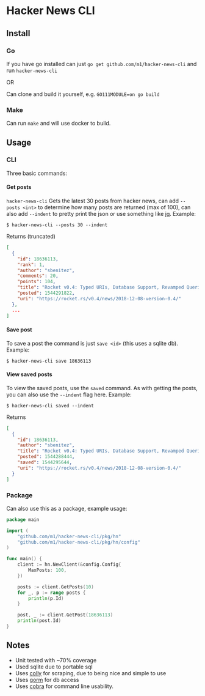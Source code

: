 # Hacker News CLI

## Install

### Go

If you have go installed can just `go get github.com/m1/hacker-news-cli` and run `hacker-news-cli`

OR

Can clone and build it yourself, e.g. `GO111MODULE=on go build`


### Make

Can run `make` and will use docker to build.


## Usage

### CLI

Three basic commands:

#### Get posts

`hacker-news-cli` Gets the latest 30 posts from hacker news, can add `--posts <int>` 
to determine how many posts are returned (max of 100), can also add `--indent` to pretty
print the json or use something like [jq](https://stedolan.github.io/jq/). Example:

```
$ hacker-news-cli --posts 30 --indent
```

Returns (truncated)
```json
[
  {
    "id": 18636113,
    "rank": 1,
    "author": "sbenitez",
    "comments": 20,
    "points": 104,
    "title": "Rocket v0.4: Typed URIs, Database Support, Revamped Queries, and More",
    "posted": 1544291822,
    "uri": "https://rocket.rs/v0.4/news/2018-12-08-version-0.4/"
  },
  ...
]
```

#### Save post

To save a post the command is just `save <id>` (this uses a sqlite db). Example:

```
$ hacker-news-cli save 18636113
```

#### View saved posts

To view the saved posts, use the `saved` command. As with getting the posts, you can 
also use the `--indent` flag here. Example:

```
$ hacker-news-cli saved --indent
```

Returns
```json
[
  {
    "id": 18636113,
    "author": "sbenitez",
    "title": "Rocket v0.4: Typed URIs, Database Support, Revamped Queries, and More",
    "posted": 1544288444,
    "saved": 1544295644,
    "uri": "https://rocket.rs/v0.4/news/2018-12-08-version-0.4/"
  }
]
```

### Package

Can also use this as a package, example usage:

```go
package main

import (
	"github.com/m1/hacker-news-cli/pkg/hn"
	"github.com/m1/hacker-news-cli/pkg/hn/config"
)

func main() {
	client := hn.NewClient(&config.Config{
		MaxPosts: 100,
	})

	posts := client.GetPosts(10)
	for _, p := range posts {
		println(p.Id)
	}

	post, _ := client.GetPost(18636113)
	println(post.Id)
}
```

## Notes

- Unit tested with ~70% coverage
- Used sqlite due to portable sql
- Uses [colly](https://github.com/gocolly/colly) for scraping, due to 
being nice and simple to use
- Uses [gorm](http://gorm.io/) for db access
- Uses [cobra](https://github.com/spf13/cobra) for command line usability.